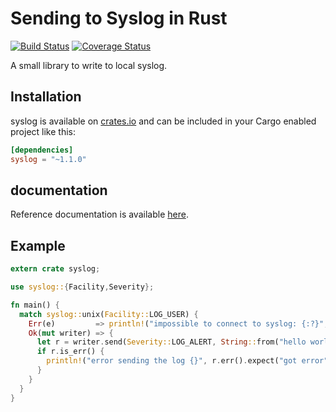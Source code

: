 # Sending to Syslog in Rust

[![Build Status](https://travis-ci.org/Geal/rust-syslog.png?branch=master)](https://travis-ci.org/Geal/rust-syslog)
[![Coverage Status](https://coveralls.io/repos/Geal/rust-syslog/badge.svg?branch=master&service=github)](https://coveralls.io/github/Geal/rust-syslog?branch=master)

A small library to write to local syslog.

## Installation

syslog is available on [crates.io](https://crates.io/crates/syslog) and can be included in your Cargo enabled project like this:

```toml
[dependencies]
syslog = "~1.1.0"
```

## documentation

Reference documentation is available [here](http://rust.unhandledexpression.com/syslog/).

## Example

```rust
extern crate syslog;

use syslog::{Facility,Severity};

fn main() {
  match syslog::unix(Facility::LOG_USER) {
    Err(e)         => println!("impossible to connect to syslog: {:?}", e),
    Ok(mut writer) => {
      let r = writer.send(Severity::LOG_ALERT, String::from("hello world"));
      if r.is_err() {
        println!("error sending the log {}", r.err().expect("got error"));
      }
    }
  }
}
```
